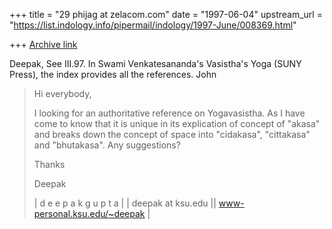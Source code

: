 +++
title = "29 phijag at zelacom.com"
date = "1997-06-04"
upstream_url = "https://list.indology.info/pipermail/indology/1997-June/008369.html"

+++
[Archive link](https://list.indology.info/pipermail/indology/1997-June/008369.html)

Deepak,
See III.97. 
In Swami Venkatesananda's Vasistha's  Yoga (SUNY Press), the index provides
all the references.
John

>Hi everybody,
>
>I  looking for an authoritative
>reference on Yogavasistha. As I have come
>to know that it is unique in its explication of 
>concept of "akasa"  and breaks down the
>concept of space into "cidakasa", "cittakasa"
> and "bhutakasa". Any suggestions?
>
>Thanks
>
>Deepak
>              
>| d   e   e   p   a   k         g   u   p   t   a |
>| deepak at ksu.edu  || www-personal.ksu.edu/~deepak |
> 
>
>
>
>
>
>





